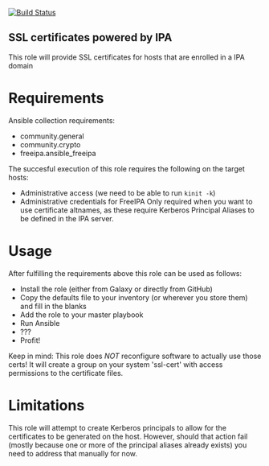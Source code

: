 [![Build Status](https://drone.element-networks.nl/api/badges/Ansible/role-ipa_ssl/status.svg)](https://drone.element-networks.nl/Ansible/role-ipa_ssl)

## SSL certificates powered by IPA
This role will provide SSL certificates for hosts that are enrolled in a IPA domain

# Requirements
Ansible collection requirements:
* community.general
* community.crypto
* freeipa.ansible_freeipa

The succesful execution of this role requires the following on the target hosts:

* Administrative access (we need to be able to run ```kinit -k```)
* Administrative credentials for FreeIPA
  Only required when you want to use certificate altnames, as these require Kerberos
  Principal Aliases to be defined in the IPA server.

# Usage
After fulfilling the requirements above this role can be used as follows:

* Install the role (either from Galaxy or directly from GitHub)
* Copy the defaults file to your inventory (or wherever you store them) and
  fill in the blanks
* Add the role to your master playbook
* Run Ansible
* ???
* Profit!

Keep in mind: This role does *NOT* reconfigure software to actually use those certs! It will create a group on your system 'ssl-cert' with access permissions to the certificate files.

# Limitations
This role will attempt to create Kerberos principals to allow for the certificates to be generated on the host. However, should that action fail (mostly because one or more of the principal aliases already exists) you need to address that manually for now.
